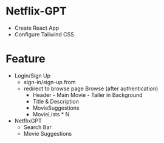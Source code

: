 # Netflix-GPT

- Create React App
- Configure Tailwind CSS

# Feature

- Login/Sign Up
  - sign-in/sign-up from
  - redirect to browse page
    Browse (after authentication)
    - Header - Main Movie - Tailer in Background
    - Title & Description
    - MovieSuggestions
    - MovieLists \* N
- NetflixGPT
  - Search Bar
  - Movie Suggestions
